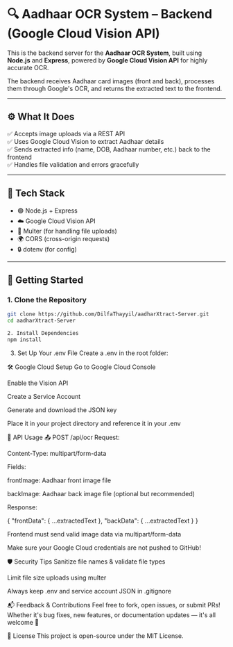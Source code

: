 # 🔍 Aadhaar OCR System – Backend (Google Cloud Vision API)

This is the backend server for the **Aadhaar OCR System**, built using **Node.js** and **Express**, powered by **Google Cloud Vision API** for highly accurate OCR.

The backend receives Aadhaar card images (front and back), processes them through Google's OCR, and returns the extracted text to the frontend.

---

## ⚙️ What It Does

✅ Accepts image uploads via a REST API  
✅ Uses Google Cloud Vision to extract Aadhaar details  
✅ Sends extracted info (name, DOB, Aadhaar number, etc.) back to the frontend  
✅ Handles file validation and errors gracefully

---

## 🧰 Tech Stack

- 🟢 Node.js + Express
- ☁️ Google Cloud Vision API
- 📂 Multer (for handling file uploads)
- 🌍 CORS (cross-origin requests)
- 🔒 dotenv (for config)

---

## 🚀 Getting Started

### 1. Clone the Repository

```bash
git clone https://github.com/DilfaThayyil/aadharXtract-Server.git
cd aadharXtract-Server

2. Install Dependencies
npm install
```
3. Set Up Your .env File
Create a .env in the root folder:

🛠 Google Cloud Setup
Go to Google Cloud Console

Enable the Vision API

Create a Service Account

Generate and download the JSON key

Place it in your project directory and reference it in your .env

🧪 API Usage
📤 POST /api/ocr
Request:

Content-Type: multipart/form-data

Fields:

frontImage: Aadhaar front image file

backImage: Aadhaar back image file (optional but recommended)

Response:

{
  "frontData": { ...extractedText },
  "backData": { ...extractedText }
}


Frontend must send valid image data via multipart/form-data

Make sure your Google Cloud credentials are not pushed to GitHub!

🛡 Security Tips
Sanitize file names & validate file types

Limit file size uploads using multer

Always keep .env and service account JSON in .gitignore

📬 Feedback & Contributions
Feel free to fork, open issues, or submit PRs! Whether it's bug fixes, new features, or documentation updates — it's all welcome 🙌

📄 License
This project is open-source under the MIT License.

